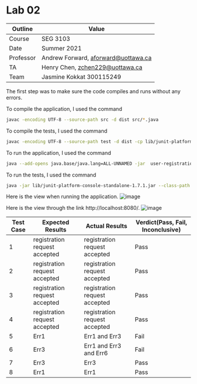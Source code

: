 # Lab 02

| Outline | Value |
| --- | --- |
| Course | SEG 3103 |
| Date | Summer 2021 |
| Professor | Andrew Forward, aforward@uottawa.ca |
| TA | Henry Chen, zchen229@uottawa.ca |
| Team |Jasmine Kokkat 300115249<br>|


The first step was to make sure the code compiles and runs without any errors.

To compile the application, I used the command
```bash
javac -encoding UTF-8 --source-path src -d dist src/*.java
```
To compile the tests, I used the command
```bash
javac -encoding UTF-8 --source-path test -d dist -cp lib/junit-platform-console-standalone-1.7.1.jar test/*.java src/*.java
``` 

To run the application, I used the command
```bash
java --add-opens java.base/java.lang=ALL-UNNAMED -jar  user-registration-app-0.1.0.jar
```
To run the tests, I used the command
```bash
java -jar lib/junit-platform-console-standalone-1.7.1.jar --class-path dist --scan-class-path
```


Here is the view when running the application.
![image](https://user-images.githubusercontent.com/55165117/119868541-2871b800-beed-11eb-9acd-892fc2301910.png)

Here is the view through the link http://localhost:8080/.
![image](https://user-images.githubusercontent.com/55165117/119871175-3117bd80-bef0-11eb-837c-4f2be346dee3.png)


Test Case |  Expected Results             | Actual Results                   | Verdict(Pass, Fail, Inconclusive)
----------|-------------------------------|----------------------------------|----------------------------------
1         | registration request accepted | registration request accepted    | Pass
2         | registration request accepted | registration request accepted    | Pass
3         | registration request accepted | registration request accepted    | Pass
4         | registration request accepted | registration request accepted    | Pass
5         | Err1                          | Err1 and Err3                    | Fail
6         | Err3                          | Err1 and Err3  and Err6          | Fail
7         | Err3                          | Err3                             | Pass
8         | Err1                          | Err1                             | Pass
